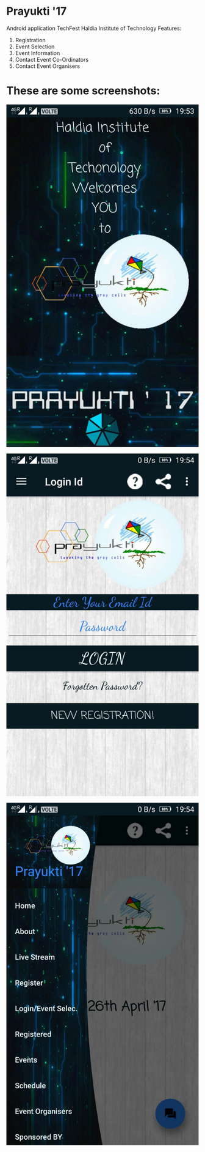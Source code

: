 # Prayukti '17
Android application TechFest Haldia Institute of Technology
Features:
1.  Registration
2.  Event Selection
3.  Event Information
4.  Contact Event Co-Ordinators
5.  Contact Event Organisers

# These are some screenshots:

![Spash Screen Page](https://github.com/coolnishant/Prayukti/blob/master/Photo%20from%20nisH.jpg)

![First Screen with part of customized navigation bar](https://github.com/coolnishant/Prayukti/blob/master/Photo%20from%20nisH%20(1).jpg)

![Students Login Page](https://github.com/coolnishant/Prayukti/blob/master/Photo%20from%20nisH%20(2).jpg)
